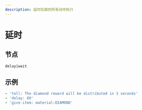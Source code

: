 ```yaml
---
description: 延时后面的所有动作执行
---
```


# 延时

## 节点

```text
delay|wait
```

## 示例

```yaml
- 'tell: The diamond reward will be distributed in 3 seconds'
- 'delay: 60'
- 'give-item: material:DIAMOND'
```

